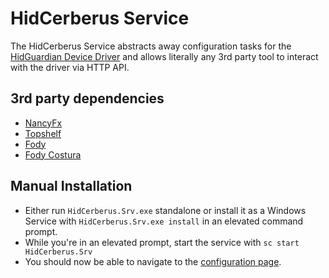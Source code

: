 # HidCerberus Service
The HidCerberus Service abstracts away configuration tasks for the [HidGuardian Device Driver](../HidGuardian) and allows literally any 3rd party tool to interact with the driver via HTTP API.

## 3rd party dependencies
 * [NancyFx](http://nancyfx.org/)
 * [Topshelf](http://topshelf-project.com/)
 * [Fody](https://github.com/Fody/Fody)
 * [Fody Costura](https://github.com/Fody/Costura)

## Manual Installation
 * Either run `HidCerberus.Srv.exe` standalone or install it as a Windows Service with `HidCerberus.Srv.exe install` in an elevated command prompt.
 * While you're in an elevated prompt, start the service with `sc start HidCerberus.Srv`
 * You should now be able to navigate to the [configuration page](http://localhost:26762/).
